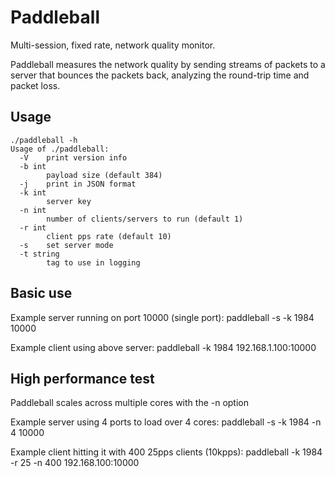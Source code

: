 # Paddleball
Multi-session, fixed rate, network quality monitor.

Paddleball measures the network quality by sending streams of packets to a server
that bounces the packets back, analyzing the round-trip time and packet loss.

## Usage

```
./paddleball -h                      
Usage of ./paddleball:
  -V	print version info
  -b int
    	payload size (default 384)
  -j	print in JSON format
  -k int
    	server key
  -n int
    	number of clients/servers to run (default 1)
  -r int
    	client pps rate (default 10)
  -s	set server mode
  -t string
    	tag to use in logging
```

## Basic use
Example server running on port 10000 (single port):
paddleball -s -k 1984 10000

Example client using above server:
paddleball -k 1984 192.168.1.100:10000

## High performance test
Paddleball scales across multiple cores with the -n option

Example server using 4 ports to load over 4 cores:
paddleball -s -k 1984 -n 4 10000

Example client hitting it with 400 25pps clients (10kpps):
paddleball -k 1984 -r 25 -n 400 192.168.100:10000
